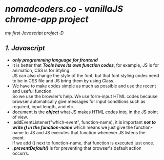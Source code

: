 # _nomadcoders.co - vanillaJS chrome-app project_
_my first Javascript project :D_


## _1. Javascript_
* _**only programming language for frontend**_
* It is better that _**Tools have its own function codes**_, for example, JS is for animation, CSS is for Styling.<br>JS can also change the style of the font, but that font styling codes need to be in CSS file and JS bring them by using Class.
* We have to make codes simple as much as possible and use the recent and useful function.<br>So we use the browser's help. We use form-input HTML codes because browser automatically give messages for input conditions such as required, input length, and etc.
* document is the _**object**_ what JS makes HTML codes into, in the JS point of view.
* .addEventListener("which-event", function-name), it is important _**not to write () in the function-name**_ which means we just give the function-name to JS and JS executes that function whenever JS listens the event. <br>
if we add () next to function-name, that function is executed just once.
* _**.preventDefault()**_ is for preventing that browser's default action occurrs.
